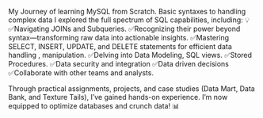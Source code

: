 My Journey of learning MySQL from Scratch.
Basic syntaxes to handling complex data 
I explored the full spectrum of
SQL capabilities, including: 💡
✅Navigating JOINs and Subqueries.
✅Recognizing their power beyond syntax—transforming raw data into actionable insights.
✅Mastering SELECT, INSERT, UPDATE, and DELETE statements for efficient data handling , manipulation.
✅Delving into Data Modeling, SQL views.
✅Stored Procedures.
✅Data security and integration
✅Data driven decisions
✅Collaborate with other teams and analysts.

Through practical assignments, projects, and case studies (Data Mart, Data Bank, and Texture Tails), I’ve gained hands-on experience.
I’m now equipped to optimize databases and crunch data! 📊
